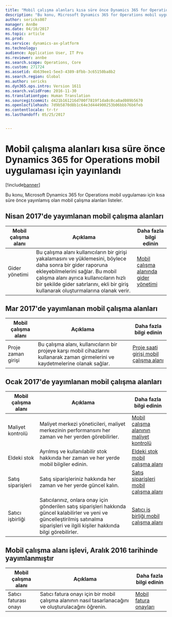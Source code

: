 ```yaml
---
title: "Mobil çalışma alanları kısa süre önce Dynamics 365 for Operations mobil uygulaması için yayınlandı"
description: "Bu konu, Microsoft Dynamics 365 for Operations mobil uygulaması için kısa süre önce yayınlamış olan mobil çalışma alanları listeler."
author: sericks007
manager: AnnBe
ms.date: 04/10/2017
ms.topic: article
ms.prod: 
ms.service: dynamics-ax-platform
ms.technology: 
audience: Application User, IT Pro
ms.reviewer: annbe
ms.search.scope: Operations, Core
ms.custom: 271724
ms.assetid: 4b639ee1-5ee3-4389-8fbb-3c65150ba8b2
ms.search.region: Global
ms.author: sericks
ms.dyn365.ops.intro: Version 1611
ms.search.validFrom: 2016-11-30
ms.translationtype: Human Translation
ms.sourcegitcommit: d421b161216d700f7819f1da8c0ca8ad089b5670
ms.openlocfilehash: 7d9b5870d8b1c64e3d444900253b06bbb76b6feb
ms.contentlocale: tr-tr
ms.lasthandoff: 05/25/2017


---
```


# <a name="mobile-workspaces-recently-released-for-the-dynamics-365-for-operations-mobile-app"></a>Mobil çalışma alanları kısa süre önce Dynamics 365 for Operations mobil uygulaması için yayınlandı

[!include[banner](../includes/banner.md)]



Bu konu, Microsoft Dynamics 365 for Operations mobil uygulaması için kısa süre önce yayınlamış olan mobil çalışma alanları listeler.

<a name="mobile-workspaces-that-were-released-in-april-2017"></a>Nisan 2017'de yayımlanan mobil çalışma alanları
--------------------------------------------------

| Mobil çalışma alanı   | Açıklama                                                                                                                                                                                                      | Daha fazla bilgi edinin                                                                                                      |
|--------------------|------------------------------------------------------------------------------------------------------------------------------------------------------------------------------------------------------------------|-----------------------------------------------------------------------------------------------------------------|
| Gider yönetimi | Bu çalışma alanı kullanıcıların bir girişi yakalamasını ve yüklemesini, böylece daha sonra bir gider raporuna ekleyebilmelerini sağlar. Bu mobil çalışma alanı ayrıca kullanıcıların hızlı bir şekilde gider satırlarını, ekli bir giriş kullanarak oluşturmalarına olanak verir. | [Mobil çalışma alanında gider yönetimi](/dynamics365/operations/financials/expense-management/expense-management-mobile-workspace) |

## <a name="mobile-workspaces-that-were-released-in-march-2017"></a>Mar 2017'de yayımlanan mobil çalışma alanları
| Mobil çalışma alanı   | Açıklama                                                                                   | Daha fazla bilgi edinin                                                                                                                                                                              |
|--------------------|-----------------------------------------------------------------------------------------------|-----------------------------------------------------------------------------------------------------------------------------------------------------------------------------------------|
| Proje zaman girişi | Bu çalışma alanı, kullanıcıların bir projeye karşı mobil cihazlarını kullanarak zaman girmelerini ve kaydetmelerine olanak sağlar. | [Proje saati girişi mobil çalışma alanı](/dynamics365/operations/financials/project-management/project-time-entry-mobile-workspace) |

## <a name="mobile-workspaces-that-were-released-in-january-2017"></a>Ocak 2017'de yayımlanan mobil çalışma alanları
| Mobil çalışma alanı     | Açıklama                                                                                                                                                                         | Daha fazla bilgi edinin                                                                                                                                                        |
|----------------------|-------------------------------------------------------------------------------------------------------------------------------------------------------------------------------------|-------------------------------------------------------------------------------------------------------------------------------------------------------------------|
| Maliyet kontrolü     | Maliyet merkezi yöneticileri, maliyet merkezinin performansını her zaman ve her yerden görebilirler.                                                                                               | [Mobil çalışma alanının maliyet kontrolü](/dynamics365/operations/financials/cost-accounting/cost-controlling-mobile-workspace)         |
| Eldeki stok    | Ayrılmış ve kullanılabilir stok hakkında her zaman ve her yerde mobil bilgiler edinin.                                                                                                    | [Eldeki stok mobil çalışma alanı](/dynamics365/operations/supply-chain/production-control/inventory-on-hand-mobile-workspace)       |
| Satış siparişleri         | Satış siparişleriniz hakkında her zaman ve her yerde güncel kalın.                                                                                                                          | [Satış siparişleri mobil çalışma alanı](/dynamics365/operations/supply-chain/production-control/sales-orders-mobile-workspace)                 |
| Satıcı işbirliği | Satıcılarınız, onlara onay için gönderilen satış siparişleri hakkında güncel kalabilirler ve yeni ve güncelleştirilmiş satınalma siparişleri ve ilgili kişiler hakkında bilgi görebilirler. | [Satıcı iş birliği mobil çalışma alanı](/dynamics365/operations/supply-chain/procurement/vendor-collaboration-mobile-workspace) |

## <a name="mobile-workspace-functionality-that-was-released-in-december-2016"></a>Mobil çalışma alanı işlevi, Aralık 2016 tarihinde yayımlanmıştır
| Mobil çalışma alanı        | Açıklama                                                                    | Daha fazla bilgi edinin                                                                                                            |
|-------------------------|--------------------------------------------------------------------------------|-----------------------------------------------------------------------------------------------------------------------|
| Satıcı faturası onayı | Satıcı fatura onayı için bir mobil çalışma alanının nasıl tasarlanacağını ve oluşturulacağını öğrenin. | [Mobil fatura onayları](/dynamics365/operations/financials/accounts-payable/mobile-invoice-approvals) |







